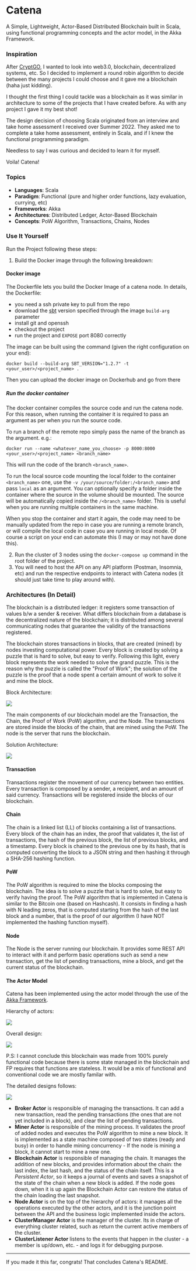 # Catena

A Simple, Lightweight, Actor-Based Distributed Blockchain built in Scala, using functional programming concepts and the actor model, in the Akka Framework.

### Inspiration

After [CryptGO](https://github.com/ReshiAdavan/CryptGO), I wanted to look into web3.0, blockchain, decentralized systems, etc. So I decided to implement a round robin algorithm to decide between the many projects I could choose and it gave me a blockchain (haha just kidding).

I thought the first thing I could tackle was a blockchain as it was similar in architecture to some of the projects that I have created before. As with any project I gave it my best shot!

The design decision of choosing Scala originated from an interview and take home assessment I received over Summer 2022. They asked me to complete a take home assessment, entirely in Scala, and if I knew the functional programming paradigm.

Needless to say I was curious and decided to learn it for myself.

Voila! Catena!

### Topics

- **Languages**: Scala
- **Paradigm**: Functional (pure and higher order functions, lazy evaluation, currying, etc)
- **Frameworks**: Akka
- **Architectures**: Distributed Ledger, Actor-Based Blockchain
- **Concepts**: PoW Algorithm, Transactions, Chains, Nodes

### Use It Yourself

Run the Project following these steps:

1.  Build the Docker image through the following breakdown:

#### Docker image

The Dockerfile lets you build the Docker Image of a catena node. In details, the Dockerfile:

- you need a ssh private key to pull from the repo
- download the [sbt](https://www.scala-sbt.org/) version specified through the image `build-arg` parameter
- install git and openssh
- checkout the project
- run the project and `EXPOSE` port 8080 correctly

The image can be built using the command (given the right configuration on your end):

`docker build --build-arg SBT_VERSION="1.2.7" -t <your_user>/<project_name> .`

Then you can upload the docker image on Dockerhub and go from there

##### Run the docker container

The docker container compiles the source code and run the catena node. For this reason, when running the container it is required to pass an argument as per when you run the source code.

To run a branch of the remote repo simply pass the name of the branch as the argument. e.g.:

`docker run --name <whatever_name_you_choose> -p 8000:8000 <your_user>/<project_name> <branch_name>`

This will run the code of the branch `<branch_name>`.

To run the local source code mounting the local folder to the container `<branch_name>` one, use the `-v /your/source/folder:/<branch_name>` and pass `local` as an argument. You can optionally specify a folder inside the container where the source in the volume should be mounted. The source will be automatically copied inside the `/<branch_name>` folder. This is useful when you are running multiple containers in the same machine.

When you stop the container and start it again, the code may need to be manually updated from the repo in case you are running a remote branch, or will compile the local code in case you are running in local mode. Of course a script on your end can automate this (I may or may not have done this).

2.  Run the cluster of 3 nodes using the `docker-compose up` command in the root folder of the project.
3.  You will need to host the API on any API platform (Postman, Insomnia, etc) and run the respective endpoints to interact with Catena nodes (it should just take time to play around with).

### Architectures (In Detail)

The blockchain is a distributed ledger: it registers some transaction of values b/w a sender & receiver. What differs blockchain from a database is the decentralized nature of the blockchain; it is distributed among several communicating nodes that guarantee the validity of the transactions registered.

The blockchain stores transactions in blocks, that are created (mined) by nodes investing computational power. Every block is created by solving a puzzle that is hard to solve, but easy to verify. Following this light, every block represents the work needed to solve the grand puzzle. This is the reason why the puzzle is called the "Proof of Work"; the solution of the puzzle is the proof that a node spent a certain amount of work to solve it and mine the block.

Block Architecture:

<img src="https://github.com/ReshiAdavan/Catena/blob/master/imgs/blockchain-architecture.PNG" />

The main components of our blockchain model are the Transaction, the Chain, the Proof of Work (PoW) algorithm, and the Node. The transactions are stored inside the blocks of the chain, that are mined using the PoW. The node is the server that runs the blockchain.

Solution Architecture:

<img src="https://github.com/ReshiAdavan/Catena/blob/master/imgs/solution-architecture.PNG" />

#### Transaction

Transactions register the movement of our currency between two entities. Every transaction is composed by a sender, a recipient, and an amount of said currency. Transactions will be registered inside the blocks of our blockchain.

#### Chain

The chain is a linked list (LL) of blocks containing a list of transactions. Every block of the chain has an index, the proof that validates it, the list of transactions, the hash of the previous block, the list of previous blocks, and a timestamp. Every block is chained to the previous one by its hash, that is computed converting the block to a JSON string and then hashing it through a SHA-256 hashing function.

#### PoW

The PoW algorithm is required to mine the blocks composing the blockchain. The idea is to solve a puzzle that is hard to solve, but easy to verify having the proof. The PoW algorithm that is implemented in Catena is similar to the Bitcoin one (based on Hashcash). It consists in finding a hash with N leading zeros, that is computed starting from the hash of the last block and a number, that is the proof of our algorithm (I have NOT implemented the hashing function myself).

#### Node

The Node is the server running our blockchain. It provides some REST API to interact with it and perform basic operations such as send a new transaction, get the list of pending transactions, mine a block, and get the current status of the blockchain.

#### The Actor Model

Catena has been implemented using the actor model through the use of the [Akka Framework](https://akka.io/).

Hierarchy of actors:

<img src="https://github.com/ReshiAdavan/Catena/blob/master/imgs/actor-hierarchy.PNG" />

Overall design:

<img src="https://github.com/ReshiAdavan/Catena/blob/master/imgs/actor-design.PNG" />

P.S: I cannot conclude this blockchain was made from 100% purely functional code because there is some state managed in the blockchain and FP requires that functions are stateless. It would be a mix of functional and conventional code we are mostly familar with.

The detailed designs follows:

<img src="https://github.com/ReshiAdavan/Catena/blob/master/imgs/actor-detailed.PNG" />

- **Broker Actor** is responsible of managing the transactions. It can add a new transaction, read the pending transactions (the ones that are not yet included in a block), and clear the list of pending transactions.
- **Miner Actor** is responsible of the mining process. It validates the proof of added nodes and executes the PoW algorithm to mine a new block. It is implemented as a state machine composed of two states (ready and busy) in order to handle mining concurrency - If the node is mining a block, it cannot start to mine a new one.
- **Blockchain Actor** is responsible of managing the chain. It manages the addition of new blocks, and provides information about the chain: the last index, the last hash, and the status of the chain itself. This is a _Persistent Actor_, so it keeps a journal of events and saves a snapshot of the state of the chain when a new block is added. If the node goes down, when it is up again the Blockchain Actor can restore the status of the chain loading the last snapshot.
- **Node Actor** is on the top of the hierarchy of actors: it manages all the operations executed by the other actors, and it is the junction point between the API and the business logic implemented inside the actors.
- **ClusterManager Actor** is the manager of the cluster. Its in charge of everything cluster related, such as return the current active members of the cluster.
- **ClusterListener Actor** listens to the events that happen in the cluster - a member is up/down, etc. - and logs it for debugging purpose.

---

If you made it this far, congrats! That concludes Catena's README.
